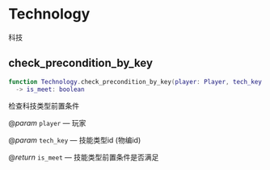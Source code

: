 # Technology

科技

## check_precondition_by_key

```lua
function Technology.check_precondition_by_key(player: Player, tech_key: py.TechKey)
  -> is_meet: boolean
```

检查科技类型前置条件

@*param* `player` — 玩家

@*param* `tech_key` — 技能类型id (物编id)

@*return* `is_meet` — 技能类型前置条件是否满足

